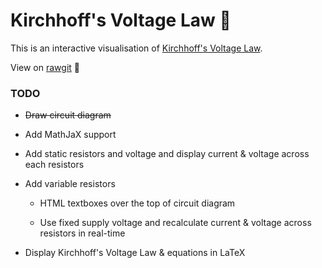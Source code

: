 # Kirchhoff's Voltage Law :crystal_ball:

This is an interactive visualisation of [Kirchhoff's Voltage Law](https://en.wikipedia.org/wiki/Kirchhoff%27s_circuit_laws#Kirchhoff.27s_voltage_law_.28KVL.29).

View on [rawgit](https://rawgit.com/joebentley/kirchhoff-voltage-law/master/index.html) :sushi:

### TODO

* ~~Draw circuit diagram~~

* Add MathJaX support

* Add static resistors and voltage and display current & voltage across each resistors

* Add variable resistors

  * HTML textboxes over the top of circuit diagram

  * Use fixed supply voltage and recalculate current & voltage across resistors in real-time


* Display Kirchhoff's Voltage Law & equations in LaTeX